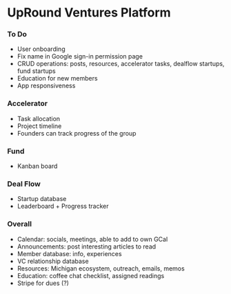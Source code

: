 # UpRound Ventures Platform

### To Do
- User onboarding
- Fix name in Google sign-in permission page
- CRUD operations: posts, resources, accelerator tasks, dealflow startups, fund startups
- Education for new members
- App responsiveness

### Accelerator
- Task allocation
- Project timeline
- Founders can track progress of the group

### Fund
- Kanban board

### Deal Flow
- Startup database 
- Leaderboard + Progress tracker

### Overall
- Calendar: socials, meetings, able to add to own GCal
- Announcements: post interesting articles to read
- Member database: info, experiences
- VC relationship database
- Resources: Michigan ecosystem, outreach, emails, memos
- Education: coffee chat checklist, assigned readings
- Stripe for dues (?)

